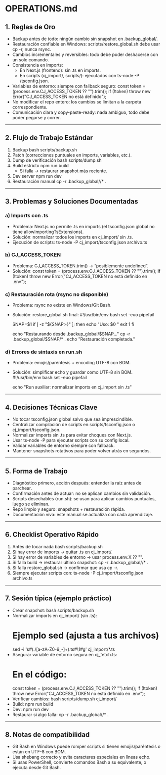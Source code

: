# OPERATIONS.md

## 1. Reglas de Oro
- Backup antes de todo: ningún cambio sin snapshot en .backup_global/.
- Restauración confiable en Windows: scripts/restore_global.sh debe usar cp -r, nunca rsync.
- Cambios incrementales y reversibles: todo debe poder deshacerse con un solo comando.
- Consistencia en imports:
  - En Next.js (frontend): sin .ts en imports.
  - En scripts (cj_import/, scripts/): ejecutados con ts-node -P <carpeta>/tsconfig.json.
- Variables de entorno: siempre con fallback seguro:
    const token = (process.env.CJ_ACCESS_TOKEN ?? "").trim();
    if (!token) throw new Error("CJ_ACCESS_TOKEN no está definido");
- No modificar el repo entero: los cambios se limitan a la carpeta correspondiente.
- Comunicación clara y copy-paste-ready: nada ambiguo, todo debe poder pegarse y correr.

---

## 2. Flujo de Trabajo Estándar
1. Backup
    bash scripts/backup.sh
2. Patch (correcciones puntuales en imports, variables, etc.).
3. Dump de verificación
    bash scripts/dump.sh <archivo>
4. Build estricto
    npm run build
   - Si falla → restaurar snapshot más reciente.
5. Dev server
    npm run dev
6. Restauración manual
    cp -r .backup_global/<timestamp>/* .

---

## 3. Problemas y Soluciones Documentadas

### a) Imports con .ts
- Problema: Next.js no permite .ts en imports (el tsconfig.json global no tiene allowImportingTsExtensions).
- Solución: normalizar todos los imports en cj_import/ sin .ts.
- Ejecución de scripts:
    ts-node -P cj_import/tsconfig.json archivo.ts

### b) CJ_ACCESS_TOKEN
- Problema: CJ_ACCESS_TOKEN.trim() → “posiblemente undefined”.
- Solución:
    const token = (process.env.CJ_ACCESS_TOKEN ?? "").trim();
    if (!token) throw new Error("CJ_ACCESS_TOKEN no está definido en .env");

### c) Restauración rota (rsync no disponible)
- Problema: rsync no existe en Windows/Git Bash.
- Solución: restore_global.sh final:
    #!/usr/bin/env bash
    set -euo pipefail

    SNAP=$1
    if [ -z "${SNAP:-}" ]; then
      echo "Uso: $0 <timestamp>"
      exit 1
    fi

    echo "Restaurando desde .backup_global/$SNAP..."
    cp -r .backup_global/$SNAP/* .
    echo "Restauración completada."

### d) Errores de sintaxis en run.sh
- Problema: emojis/paréntesis + encoding UTF-8 con BOM.
- Solución: simplificar echo y guardar como UTF-8 sin BOM.
    #!/usr/bin/env bash
    set -euo pipefail

    echo "Run auxiliar: normalizar imports en cj_import sin .ts"

---

## 4. Decisiones Técnicas Clave
- No tocar tsconfig.json global salvo que sea imprescindible.
- Centralizar compilación de scripts en scripts/tsconfig.json o cj_import/tsconfig.json.
- Normalizar imports sin .ts para evitar choques con Next.js.
- Usar ts-node -P para ejecutar scripts con su config local.
- Validar variables de entorno siempre con fallback.
- Mantener snapshots rotativos para poder volver atrás en segundos.

---

## 5. Forma de Trabajo
- Diagnóstico primero, acción después: entender la raíz antes de parchear.
- Confirmación antes de actuar: no se aplican cambios sin validación.
- Scripts desechables (run.sh): se usan para aplicar cambios puntuales, luego se eliminan.
- Repo limpio y seguro: snapshots + restauración rápida.
- Documentación viva: este manual se actualiza con cada aprendizaje.

---

## 6. Checklist Operativo Rápido
1. Antes de tocar nada
    bash scripts/backup.sh
2. Si hay error de imports → quitar .ts en cj_import/.
3. Si hay error de variables de entorno → usar process.env.X ?? "".
4. Si falla build → restaurar último snapshot:
    cp -r .backup_global/<timestamp>/* .
5. Si falla restore_global.sh → confirmar que usa cp -r.
6. Siempre ejecutar scripts con:
    ts-node -P cj_import/tsconfig.json archivo.ts

---

## 7. Sesión típica (ejemplo práctico)
- Crear snapshot:
    bash scripts/backup.sh
- Normalizar imports en cj_import/ (sin .ts):
    # Ejemplo sed (ajusta a tus archivos)
    sed -i 's#\(\./[a-zA-Z0-9_-]\+\)\.ts#\1#g' cj_import/*.ts
- Asegurar variable de entorno segura en cj_fetch.ts:
    # En el código:
    const token = (process.env.CJ_ACCESS_TOKEN ?? "").trim();
    if (!token) throw new Error("CJ_ACCESS_TOKEN no está definido en .env");
- Verificar cambios:
    bash scripts/dump.sh cj_import/
- Build:
    npm run build
- Dev:
    npm run dev
- Restaurar si algo falla:
    cp -r .backup_global/<timestamp>/* .

---

## 8. Notas de compatibilidad
- Git Bash en Windows puede romper scripts si tienen emojis/paréntesis o están en UTF-8 con BOM.
- Usa shebang correcto y evita caracteres especiales en líneas echo.
- Si usas PowerShell, convierte comandos Bash a su equivalente, o ejecuta desde Git Bash.

